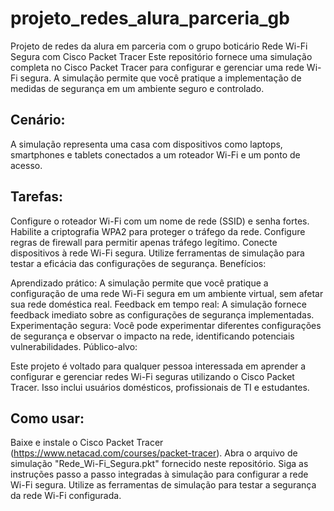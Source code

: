 # projeto_redes_alura_parceria_gb
Projeto de redes da alura em parceria com o grupo boticário
Rede Wi-Fi Segura com Cisco Packet Tracer
Este repositório fornece uma simulação completa no Cisco Packet Tracer para configurar e gerenciar uma rede Wi-Fi segura. A simulação permite que você pratique a implementação de medidas de segurança em um ambiente seguro e controlado.

## Cenário:

A simulação representa uma casa com dispositivos como laptops, smartphones e tablets conectados a um roteador Wi-Fi e um ponto de acesso.

## Tarefas:

Configure o roteador Wi-Fi com um nome de rede (SSID) e senha fortes.
Habilite a criptografia WPA2 para proteger o tráfego da rede.
Configure regras de firewall para permitir apenas tráfego legítimo.
Conecte dispositivos à rede Wi-Fi segura.
Utilize ferramentas de simulação para testar a eficácia das configurações de segurança.
Benefícios:

Aprendizado prático: A simulação permite que você pratique a configuração de uma rede Wi-Fi segura em um ambiente virtual, sem afetar sua rede doméstica real.
Feedback em tempo real: A simulação fornece feedback imediato sobre as configurações de segurança implementadas.
Experimentação segura: Você pode experimentar diferentes configurações de segurança e observar o impacto na rede, identificando potenciais vulnerabilidades.
Público-alvo:

Este projeto é voltado para qualquer pessoa interessada em aprender a configurar e gerenciar redes Wi-Fi seguras utilizando o Cisco Packet Tracer. Isso inclui usuários domésticos, profissionais de TI e estudantes.

## Como usar:

Baixe e instale o Cisco Packet Tracer (https://www.netacad.com/courses/packet-tracer).
Abra o arquivo de simulação "Rede_Wi-Fi_Segura.pkt" fornecido neste repositório.
Siga as instruções passo a passo integradas à simulação para configurar a rede Wi-Fi segura.
Utilize as ferramentas de simulação para testar a segurança da rede Wi-Fi configurada.

